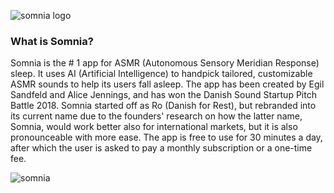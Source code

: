 ![somnia logo](https://adamgiebl.github.io/adamgiebl/sheep.svg)

### What is Somnia?

Somnia is the # 1 app for ASMR (Autonomous Sensory Meridian Response) sleep. It uses AI (Artificial Intelligence) to handpick tailored, customizable ASMR sounds to help its users fall asleep. The app has been created by Egil Sandfeld and Alice Jennings, and has won the Danish Sound Startup Pitch Battle 2018. Somnia started off as Ro (Danish for Rest), but rebranded into its current name due to the founders' research on how the latter name, Somnia, would work better also for international markets, but it is also pronounceable with more ease. The app is free to use for 30 minutes a day, after which the user is asked to pay a monthly subscription or a one-time fee.

![somnia](https://adamgiebl.github.io/adamgiebl/sleep.png)
